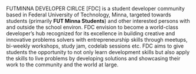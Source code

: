 FUTMINNA DEVELOPER CIRLCE [FDC] is a student developer community based in Federal University of Technology, Minna, targeted towards students (primarily <b>FUT Minna Students</b>) and other interested persons with and outside the school environ. FDC envision to become a world-class developer’s hub recognized for its excellence in building creative and innovative problems solvers with entrepreneurship skills through meetups, bi-weekly workshops, study jam, codelab sessions etc.
FDC aims to give students the opportunity to not only learn development skills but also apply the skills to live problems by developing solutions and showcasing their work to the community and the world at large.
